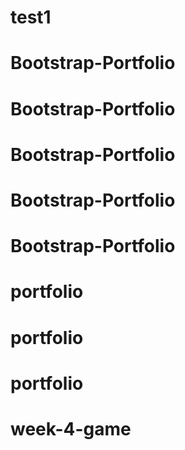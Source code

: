 # test1
# Bootstrap-Portfolio
# Bootstrap-Portfolio
# Bootstrap-Portfolio
# Bootstrap-Portfolio
# Bootstrap-Portfolio
# portfolio
# portfolio
# portfolio
# week-4-game
